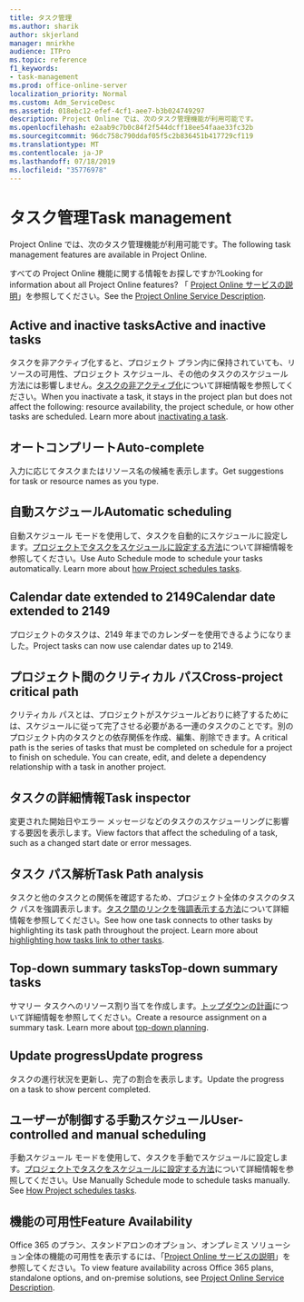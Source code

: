 ```yaml
---
title: タスク管理
ms.author: sharik
author: skjerland
manager: mnirkhe
audience: ITPro
ms.topic: reference
f1_keywords:
- task-management
ms.prod: office-online-server
localization_priority: Normal
ms.custom: Adm_ServiceDesc
ms.assetid: 018ebc12-efef-4cf1-aee7-b3b024749297
description: Project Online では、次のタスク管理機能が利用可能です。
ms.openlocfilehash: e2aab9c7b0c84f2f544dcff18ee54faae33fc32b
ms.sourcegitcommit: 96dc758c790ddaf05f5c2b836451b417729cf119
ms.translationtype: MT
ms.contentlocale: ja-JP
ms.lasthandoff: 07/18/2019
ms.locfileid: "35776978"
---
```

# <a name="task-management"></a><span data-ttu-id="9283f-103">タスク管理</span><span class="sxs-lookup"><span data-stu-id="9283f-103">Task management</span></span>

<span data-ttu-id="9283f-104">Project Online では、次のタスク管理機能が利用可能です。</span><span class="sxs-lookup"><span data-stu-id="9283f-104">The following task management features are available in Project Online.</span></span>
  
<span data-ttu-id="9283f-105">すべての Project Online 機能に関する情報をお探しですか?</span><span class="sxs-lookup"><span data-stu-id="9283f-105">Looking for information about all Project Online features?</span></span> <span data-ttu-id="9283f-106">「 [Project Online サービスの説明](project-online-service-description.md)」を参照してください。</span><span class="sxs-lookup"><span data-stu-id="9283f-106">See the [Project Online Service Description](project-online-service-description.md).</span></span>
  
## <a name="active-and-inactive-tasks"></a><span data-ttu-id="9283f-107">Active and inactive tasks</span><span class="sxs-lookup"><span data-stu-id="9283f-107">Active and inactive tasks</span></span>
<span data-ttu-id="9283f-108"><a name="bkmk_ActiveInactiveTasks"> </a></span><span class="sxs-lookup"><span data-stu-id="9283f-108"></span></span>

<span data-ttu-id="9283f-p102">タスクを非アクティブ化すると、プロジェクト プラン内に保持されていても、リソースの可用性、プロジェクト スケジュール、その他のタスクのスケジュール方法には影響しません。[タスクの非アクティブ化](https://go.microsoft.com/fwlink/p/?LinkId=271335)について詳細情報を参照してください。</span><span class="sxs-lookup"><span data-stu-id="9283f-p102">When you inactivate a task, it stays in the project plan but does not affect the following: resource availability, the project schedule, or how other tasks are scheduled. Learn more about [inactivating a task](https://go.microsoft.com/fwlink/p/?LinkId=271335).</span></span>
  
## <a name="auto-complete"></a><span data-ttu-id="9283f-111">オートコンプリート</span><span class="sxs-lookup"><span data-stu-id="9283f-111">Auto-complete</span></span>
<span data-ttu-id="9283f-112"><a name="bkmk_AutoComplete"> </a></span><span class="sxs-lookup"><span data-stu-id="9283f-112"></span></span>

<span data-ttu-id="9283f-113">入力に応じてタスクまたはリソース名の候補を表示します。</span><span class="sxs-lookup"><span data-stu-id="9283f-113">Get suggestions for task or resource names as you type.</span></span> 
  
## <a name="automatic-scheduling"></a><span data-ttu-id="9283f-114">自動スケジュール</span><span class="sxs-lookup"><span data-stu-id="9283f-114">Automatic scheduling</span></span>
<span data-ttu-id="9283f-115"><a name="bkmk_AutomaticScheduling"> </a></span><span class="sxs-lookup"><span data-stu-id="9283f-115"></span></span>

<span data-ttu-id="9283f-p103">自動スケジュール モードを使用して、タスクを自動的にスケジュールに設定します。[プロジェクトでタスクをスケジュールに設定する方法](https://go.microsoft.com/fwlink/p/?LinkId=271331)について詳細情報を参照してください。</span><span class="sxs-lookup"><span data-stu-id="9283f-p103">Use Auto Schedule mode to schedule your tasks automatically. Learn more about [how Project schedules tasks](https://go.microsoft.com/fwlink/p/?LinkId=271331).</span></span> 
  
## <a name="calendar-date-extended-to-2149"></a><span data-ttu-id="9283f-118">Calendar date extended to 2149</span><span class="sxs-lookup"><span data-stu-id="9283f-118">Calendar date extended to 2149</span></span>
<span data-ttu-id="9283f-119"><a name="bkmk_Calendardatextended"> </a></span><span class="sxs-lookup"><span data-stu-id="9283f-119"></span></span>

<span data-ttu-id="9283f-120">プロジェクトのタスクは、2149 年までのカレンダーを使用できるようになりました。</span><span class="sxs-lookup"><span data-stu-id="9283f-120">Project tasks can now use calendar dates up to 2149.</span></span> 
  
## <a name="cross-project-critical-path"></a><span data-ttu-id="9283f-121">プロジェクト間のクリティカル パス</span><span class="sxs-lookup"><span data-stu-id="9283f-121">Cross-project critical path</span></span>
<span data-ttu-id="9283f-122"><a name="bkmk_Cross_projectcriticalpath"> </a></span><span class="sxs-lookup"><span data-stu-id="9283f-122"></span></span>

<span data-ttu-id="9283f-p104">クリティカル パスとは、プロジェクトがスケジュールどおりに終了するためには、スケジュールに従って完了させる必要がある一連のタスクのことです。別のプロジェクト内のタスクとの依存関係を作成、編集、削除できます。</span><span class="sxs-lookup"><span data-stu-id="9283f-p104">A critical path is the series of tasks that must be completed on schedule for a project to finish on schedule. You can create, edit, and delete a dependency relationship with a task in another project.</span></span> 
  
## <a name="task-inspector"></a><span data-ttu-id="9283f-125">タスクの詳細情報</span><span class="sxs-lookup"><span data-stu-id="9283f-125">Task inspector</span></span>
<span data-ttu-id="9283f-126"><a name="bkmk_Taskinspector"> </a></span><span class="sxs-lookup"><span data-stu-id="9283f-126"></span></span>

<span data-ttu-id="9283f-127">変更された開始日やエラー メッセージなどのタスクのスケジューリングに影響する要因を表示します。</span><span class="sxs-lookup"><span data-stu-id="9283f-127">View factors that affect the scheduling of a task, such as a changed start date or error messages.</span></span>
  
## <a name="task-path-analysis"></a><span data-ttu-id="9283f-128">タスク パス解析</span><span class="sxs-lookup"><span data-stu-id="9283f-128">Task Path analysis</span></span>
<span data-ttu-id="9283f-129"><a name="bkmk_TaskPath"> </a></span><span class="sxs-lookup"><span data-stu-id="9283f-129"></span></span>

<span data-ttu-id="9283f-p105">タスクと他のタスクとの関係を確認するため、プロジェクト全体のタスクのタスク パスを強調表示します。[タスク間のリンクを強調表示する方法](https://go.microsoft.com/fwlink/p/?LinkId=271345)について詳細情報を参照してください。</span><span class="sxs-lookup"><span data-stu-id="9283f-p105">See how one task connects to other tasks by highlighting its task path throughout the project. Learn more about [highlighting how tasks link to other tasks](https://go.microsoft.com/fwlink/p/?LinkId=271345).</span></span>
  
## <a name="top-down-summary-tasks"></a><span data-ttu-id="9283f-132">Top-down summary tasks</span><span class="sxs-lookup"><span data-stu-id="9283f-132">Top-down summary tasks</span></span>
<span data-ttu-id="9283f-133"><a name="bkmk_Topdownsummarytasks"> </a></span><span class="sxs-lookup"><span data-stu-id="9283f-133"></span></span>

<span data-ttu-id="9283f-p106">サマリー タスクへのリソース割り当てを作成します。[トップダウンの計画](https://go.microsoft.com/fwlink/p/?LinkId=271333)について詳細情報を参照してください。</span><span class="sxs-lookup"><span data-stu-id="9283f-p106">Create a resource assignment on a summary task. Learn more about [top-down planning](https://go.microsoft.com/fwlink/p/?LinkId=271333).</span></span>
  
## <a name="update-progress"></a><span data-ttu-id="9283f-136">Update progress</span><span class="sxs-lookup"><span data-stu-id="9283f-136">Update progress</span></span>
<span data-ttu-id="9283f-137"><a name="bkmk_Updateprogress"> </a></span><span class="sxs-lookup"><span data-stu-id="9283f-137"></span></span>

<span data-ttu-id="9283f-138">タスクの進行状況を更新し、完了の割合を表示します。</span><span class="sxs-lookup"><span data-stu-id="9283f-138">Update the progress on a task to show percent completed.</span></span>
  
## <a name="user-controlled-and-manual-scheduling"></a><span data-ttu-id="9283f-139">ユーザーが制御する手動スケジュール</span><span class="sxs-lookup"><span data-stu-id="9283f-139">User-controlled and manual scheduling</span></span>
<span data-ttu-id="9283f-140"><a name="bkmk_User_controlledManualscheduling"> </a></span><span class="sxs-lookup"><span data-stu-id="9283f-140"></span></span>

<span data-ttu-id="9283f-p107">手動スケジュール モードを使用して、タスクを手動でスケジュールに設定します。[プロジェクトでタスクをスケジュールに設定する方法](https://go.microsoft.com/fwlink/p/?LinkId=271331)について詳細情報を参照してください。</span><span class="sxs-lookup"><span data-stu-id="9283f-p107">Use Manually Schedule mode to schedule tasks manually. See [How Project schedules tasks](https://go.microsoft.com/fwlink/p/?LinkId=271331).</span></span>
  
## <a name="feature-availability"></a><span data-ttu-id="9283f-143">機能の可用性</span><span class="sxs-lookup"><span data-stu-id="9283f-143">Feature Availability</span></span>
<span data-ttu-id="9283f-144"><a name="bkmk_User_controlledManualscheduling"> </a></span><span class="sxs-lookup"><span data-stu-id="9283f-144"></span></span>

<span data-ttu-id="9283f-145">Office 365 のプラン、スタンドアロンのオプション、オンプレミス ソリューション全体の機能の可用性を表示するには、「[Project Online サービスの説明](project-online-service-description.md)」を参照してください。</span><span class="sxs-lookup"><span data-stu-id="9283f-145">To view feature availability across Office 365 plans, standalone options, and on-premise solutions, see [Project Online Service Description](project-online-service-description.md).</span></span>
  

